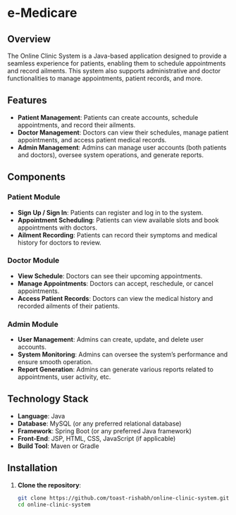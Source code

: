 # e-Medicare

## Overview
The Online Clinic System is a Java-based application designed to provide a seamless experience for patients, enabling them to schedule appointments and record ailments. This system also supports administrative and doctor functionalities to manage appointments, patient records, and more.

## Features
- **Patient Management**: Patients can create accounts, schedule appointments, and record their ailments.
- **Doctor Management**: Doctors can view their schedules, manage patient appointments, and access patient medical records.
- **Admin Management**: Admins can manage user accounts (both patients and doctors), oversee system operations, and generate reports.

## Components
### Patient Module
- **Sign Up / Sign In**: Patients can register and log in to the system.
- **Appointment Scheduling**: Patients can view available slots and book appointments with doctors.
- **Ailment Recording**: Patients can record their symptoms and medical history for doctors to review.

### Doctor Module
- **View Schedule**: Doctors can see their upcoming appointments.
- **Manage Appointments**: Doctors can accept, reschedule, or cancel appointments.
- **Access Patient Records**: Doctors can view the medical history and recorded ailments of their patients.

### Admin Module
- **User Management**: Admins can create, update, and delete user accounts.
- **System Monitoring**: Admins can oversee the system’s performance and ensure smooth operation.
- **Report Generation**: Admins can generate various reports related to appointments, user activity, etc.

## Technology Stack
- **Language**: Java
- **Database**: MySQL (or any preferred relational database)
- **Framework**: Spring Boot (or any preferred Java framework)
- **Front-End**: JSP, HTML, CSS, JavaScript (if applicable)
- **Build Tool**: Maven or Gradle

## Installation
1. **Clone the repository**:
   ```bash
   git clone https://github.com/toast-rishabh/online-clinic-system.git
   cd online-clinic-system
